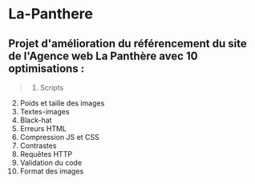 # La-Panthere
## Projet d'amélioration du référencement du site de l'Agence web La Panthère avec 10 optimisations :
> 1. Scripts
 2. Poids et taille des images
 3. Textes-images
 4. Black-hat
 5. Erreurs HTML
 6. Compression JS et CSS
 7. Contrastes
 8. Requêtes HTTP
 9. Validation du code
 10. Format des images
